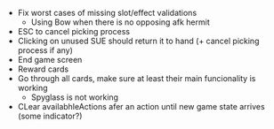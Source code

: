 - Fix worst cases of missing slot/effect validations
	- Using Bow when there is no opposing afk hermit
- ESC to cancel picking process
- Clicking on unused SUE should return it to hand (+ cancel picking process if any)
- End game screen
- Reward cards
- Go through all cards, make sure at least their main funcionality is working
	- Spyglass is not working
- CLear availabhleActions afer an action until new game state arrives (some indicator?)